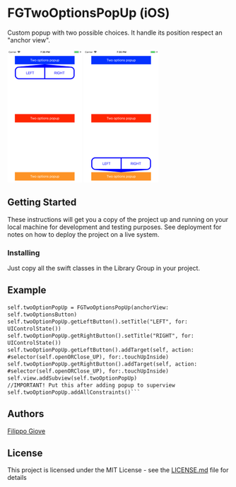 # FGTwoOptionsPopUp (iOS)
Custom popup with two possible choices. It handle its position respect an "anchor view".

![Screenshot1](https://github.com/FilippoGiove/FGTwoOptionsPopUp/blob/master/FGTwoOptionsPopUp/Screenshots/Simulator%20Screen%20Shot%20-%20iPhone%207%20-%202018-05-29%20at%2019.35.25.png) ![Screenshot2](https://github.com/FilippoGiove/FGTwoOptionsPopUp/blob/master/FGTwoOptionsPopUp/Screenshots/Simulator%20Screen%20Shot%20-%20iPhone%207%20-%202018-05-29%20at%2019.35.30.png)



## Getting Started

These instructions will get you a copy of the project up and running on your local machine for development and testing purposes. See deployment for notes on how to deploy the project on a live system.


### Installing

Just copy all the swift classes in the Library Group in your project.

## Example

```
self.twoOptionPopUp = FGTwoOptionsPopUp(anchorView: self.twoOptionsButton)
self.twoOptionPopUp.getLeftButton().setTitle("LEFT", for: UIControlState())
self.twoOptionPopUp.getRightButton().setTitle("RIGHT", for: UIControlState())
self.twoOptionPopUp.getLeftButton().addTarget(self, action: #selector(self.openORClose_UP), for:.touchUpInside)
self.twoOptionPopUp.getRightButton().addTarget(self, action: #selector(self.openORClose_UP), for:.touchUpInside)
self.view.addSubview(self.twoOptionPopUp)
//IMPORTANT! Put this after adding popup to superview
self.twoOptionPopUp.addAllConstraints()```
```

## Authors

[Filippo Giove](https://github.com/FilippoGiove)


## License

This project is licensed under the MIT License - see the [LICENSE.md](LICENSE.md) file for details


